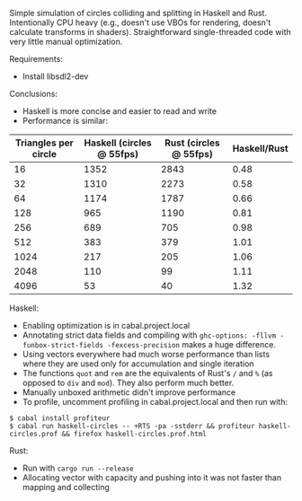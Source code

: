 Simple simulation of circles colliding and splitting in Haskell and Rust.
Intentionally CPU heavy (e.g., doesn't use VBOs for rendering, doesn't calculate transforms in shaders).
Straightforward single-threaded code with very little manual optimization.

Requirements:
- Install libsdl2-dev

Conclusions:

- Haskell is more concise and easier to read and write
- Performance is similar: 

| Triangles per circle | Haskell (circles @ 55fps)| Rust (circles @ 55fps) | Haskell/Rust |
|---|---|---|---|
| 16 | 1352 | 2843 | 0.48 |
| 32 | 1310 | 2273 | 0.58 |
| 64 | 1174 | 1787 | 0.66 |
| 128 | 965 | 1190 | 0.81 |
| 256 | 689 | 705 | 0.98 |
| 512 | 383 | 379 | 1.01 |
| 1024 | 217 | 205 | 1.06 |
| 2048 | 110 | 99 | 1.11 |
| 4096 | 53 | 40 | 1.32 |

Haskell:
- Enabling optimization is in cabal.project.local
- Annotating strict data fields and compiling with `ghc-options: -fllvm -funbox-strict-fields -fexcess-precision` makes a huge difference.
- Using vectors everywhere had much worse performance than lists where they are used only for accumulation and single iteration
- The functions `quot` and `rem` are the equivalents of Rust's `/` and `%` (as opposed to `div` and `mod`). They also perform much better. 
- Manually unboxed arithmetic didn't improve performance
- To profile, uncomment profiling in cabal.project.local and then run with:
```
$ cabal install profiteur
$ cabal run haskell-circles -- +RTS -pa -sstderr && profiteur haskell-circles.prof && firefox haskell-circles.prof.html
```

Rust:
- Run with `cargo run --release`
- Allocating vector with capacity and pushing into it was not faster than mapping and collecting